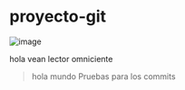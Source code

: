 # proyecto-git



![image](https://github.com/user-attachments/assets/51462d28-20d5-4fbe-9886-d519406c9071)


hola vean lector omniciente
> hola
> mundo
> Pruebas para los commits
